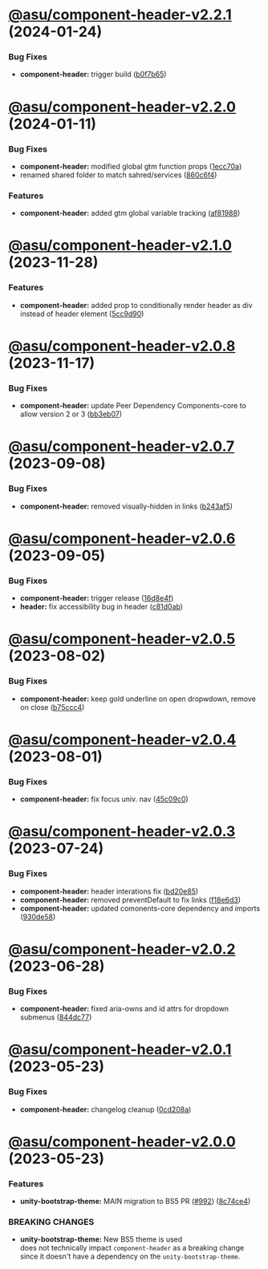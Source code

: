 # [@asu/component-header-v2.2.1](https://github.com/asu/asu-unity-stack/compare/@asu/component-header-v2.2.0...@asu/component-header-v2.2.1) (2024-01-24)


### Bug Fixes

* **component-header:** trigger build ([b0f7b65](https://github.com/asu/asu-unity-stack/commit/b0f7b6506d0bbc687f75f959decf583509141e9f))

# [@asu/component-header-v2.2.0](https://github.com/asu/asu-unity-stack/compare/@asu/component-header-v2.1.0...@asu/component-header-v2.2.0) (2024-01-11)


### Bug Fixes

* **component-header:** modified global gtm function props ([1ecc70a](https://github.com/asu/asu-unity-stack/commit/1ecc70ada5a80586ce658dab44b41cd7b6ad5778))
* renamed shared folder to match sahred/services ([860c6f4](https://github.com/asu/asu-unity-stack/commit/860c6f44d42119956cbaa36d8c9d8798613c76fa))


### Features

* **component-header:** added gtm global variable tracking ([af81988](https://github.com/asu/asu-unity-stack/commit/af8198840da386a9268ecdcb8c1a891284c2175e))

# [@asu/component-header-v2.1.0](https://github.com/asu/asu-unity-stack/compare/@asu/component-header-v2.0.8...@asu/component-header-v2.1.0) (2023-11-28)


### Features

* **component-header:** added prop to conditionally render header as div instead of header element ([5cc9d90](https://github.com/asu/asu-unity-stack/commit/5cc9d907481de814659da62c06e2ad5f11bfe60e))

# [@asu/component-header-v2.0.8](https://github.com/asu/asu-unity-stack/compare/@asu/component-header-v2.0.7...@asu/component-header-v2.0.8) (2023-11-17)


### Bug Fixes

* **component-header:** update Peer Dependency Components-core to allow version 2 or 3 ([bb3eb07](https://github.com/asu/asu-unity-stack/commit/bb3eb07e50f4811d3a78d38c4304a3a45b3568c7))

# [@asu/component-header-v2.0.7](https://github.com/asu/asu-unity-stack/compare/@asu/component-header-v2.0.6...@asu/component-header-v2.0.7) (2023-09-08)


### Bug Fixes

* **component-header:** removed visually-hidden in links ([b243af5](https://github.com/asu/asu-unity-stack/commit/b243af50a5bf1147dc14ddc38367586948010368))

# [@asu/component-header-v2.0.6](https://github.com/asu/asu-unity-stack/compare/@asu/component-header-v2.0.5...@asu/component-header-v2.0.6) (2023-09-05)


### Bug Fixes

* **component-header:** trigger release ([16d8e4f](https://github.com/asu/asu-unity-stack/commit/16d8e4fc8443d1ac44d1c983fa91265c5f670a64))
* **header:** fix accessibility bug in header ([c81d0ab](https://github.com/asu/asu-unity-stack/commit/c81d0ab78e77f500a222535d56bae0b49aca8d76))

# [@asu/component-header-v2.0.5](https://github.com/asu/asu-unity-stack/compare/@asu/component-header-v2.0.4...@asu/component-header-v2.0.5) (2023-08-02)


### Bug Fixes

* **component-header:** keep gold underline on open dropwdown, remove on close ([b75ccc4](https://github.com/asu/asu-unity-stack/commit/b75ccc4b763d6e116aa9cb17dffa9b2bf5157e96))

# [@asu/component-header-v2.0.4](https://github.com/asu/asu-unity-stack/compare/@asu/component-header-v2.0.3...@asu/component-header-v2.0.4) (2023-08-01)


### Bug Fixes

* **component-header:** fix focus univ. nav ([45c09c0](https://github.com/asu/asu-unity-stack/commit/45c09c0d25d1e5f6830e0729240aad04f78dd734))

# [@asu/component-header-v2.0.3](https://github.com/asu/asu-unity-stack/compare/@asu/component-header-v2.0.2...@asu/component-header-v2.0.3) (2023-07-24)


### Bug Fixes

* **component-header:** header interations fix ([bd20e85](https://github.com/asu/asu-unity-stack/commit/bd20e85cbd81ec6b915d57357d92f799632df83e))
* **component-header:** removed preventDefault to fix links ([f18e6d3](https://github.com/asu/asu-unity-stack/commit/f18e6d316ac2fcf6fd754abc5a9c00360e25cc4a))
* **component-header:** updated comonents-core dependency and imports ([930de58](https://github.com/asu/asu-unity-stack/commit/930de5829824601058bb1ef4e3b413d8356cba4e))

# [@asu/component-header-v2.0.2](https://github.com/asu/asu-unity-stack/compare/@asu/component-header-v2.0.1...@asu/component-header-v2.0.2) (2023-06-28)


### Bug Fixes

* **component-header:** fixed aria-owns and id attrs for dropdown submenus ([844dc77](https://github.com/asu/asu-unity-stack/commit/844dc77c0dd8ae0f7fa0fd5da28471aea67895bb))

# [@asu/component-header-v2.0.1](https://github.com/asu/asu-unity-stack/compare/@asu/component-header-v2.0.0...@asu/component-header-v2.0.1) (2023-05-23)


### Bug Fixes

* **component-header:** changelog cleanup ([0cd208a](https://github.com/asu/asu-unity-stack/commit/0cd208aa154e937962d4cb82c1479b486c3f0b64))

# [@asu/component-header-v2.0.0](https://github.com/asu/asu-unity-stack/compare/@asu/component-header-v1.3.0...@asu/component-header-v2.0.0) (2023-05-23)


### Features

* **unity-bootstrap-theme:** MAIN migration to BS5 PR ([#992](https://github.com/asu/asu-unity-stack/issues/992)) ([8c74ce4](https://github.com/asu/asu-unity-stack/commit/8c74ce4dc65278839b207b9ae895ea76e8e2195d))


### BREAKING CHANGES

* **unity-bootstrap-theme:** New BS5 theme is used<br>
does not technically impact `component-header` as a breaking change since it
doesn't have a dependency on the `unity-bootstrap-theme`.
